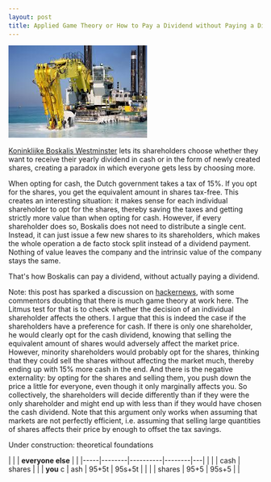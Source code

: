 ```yaml
---
layout: post
title: Applied Game Theory or How to Pay a Dividend without Paying a Dividend
---
```

<p><img src="/assets/images/boskalis.jpg" alt="" class="image left"></p><a href="http://boskalis.com">Koninklijke Boskalis Westminster</a> lets its shareholders choose whether they want to receive their yearly
dividend in cash or in the form of newly created shares, creating a paradox in which everyone gets less by choosing more.

When opting for cash, the Dutch government takes a tax of 15%.
If you opt for the shares, you get the equivalent amount in shares tax-free.
This creates an interesting situation: it makes sense for each individual shareholder to opt for the shares, thereby saving the taxes
and getting strictly more value than when opting for cash. However, if every shareholder does so, Boskalis does not need to distribute
a single cent. Instead, it can just issue a few new shares to its shareholders, which makes the whole operation
a de facto stock split instead of a dividend payment. Nothing of value leaves the company and the intrinsic value of the company stays the same.

That's how Boskalis can pay a dividend, without actually paying a dividend.

Note: this post has sparked a discussion on <a href="https://news.ycombinator.com/item?id=11821150">hackernews</a>, with some commentors doubting that there is much game theory at work here. The Litmus test for that is to check whether the decision of an individual shareholder affects the others. I argue that this is indeed the case if the shareholders have a preference for cash. If there is only one shareholder, he would clearly opt for the cash dividend, knowing that selling the equivalent amount of shares would adversely affect the market price. However, minority shareholders would probably opt for the shares, thinking that they could sell the shares without affecting the market much, thereby ending up with 15% more cash in the end. And there is the negative externality: by opting for the shares and selling them, you push down the price a little for everyone, even though it only marginally affects you. So collectively, the shareholders will decide differently than if they were the only shareholder and might end up with less than if they would have chosen the cash dividend. Note that this argument only works when assuming that markets are not perfectly efficient, i.e. assuming that selling large quantities of shares affects their price by enough to offset the tax savings. 

Under construction: theoretical foundations

|     |        | **everyone else**  |   |
|-----|--------|----------|--------|---|
|     |        | cash     | shares |   |
| **you**   c | ash   | 95+5t    | 95s+5t |   |
|  | shares | 95+5     | 95s+5  |   |

